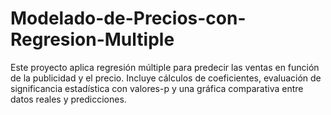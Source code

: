 # Modelado-de-Precios-con-Regresion-Multiple
Este proyecto aplica regresión múltiple para predecir las ventas en función de la publicidad y el precio. Incluye cálculos de coeficientes, evaluación de significancia estadística con valores-p y una gráfica comparativa entre datos reales y predicciones.
